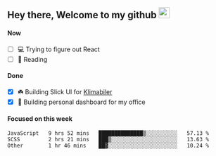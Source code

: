 ## Hey there, Welcome to my github <img src="https://media.giphy.com/media/hvRJCLFzcasrR4ia7z/giphy.gif" width="25px">

#### Now
- [ ] 💻 Trying to figure out React
- [ ] 📕 Reading

#### Done
- [x] ☘️ Building Slick UI for [Klimabiler](https://klimabiler.dk)
- [x] 🚀 Building personal dashboard for my office
 
 #### Focused on this week
<!--START_SECTION:waka-->

```text
JavaScript   9 hrs 52 mins   ██████████████▒░░░░░░░░░░   57.13 %
SCSS         2 hrs 21 mins   ███▒░░░░░░░░░░░░░░░░░░░░░   13.63 %
Other        1 hr 46 mins    ██▓░░░░░░░░░░░░░░░░░░░░░░   10.24 %
```

<!--END_SECTION:waka-->


